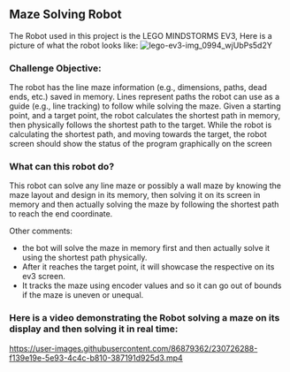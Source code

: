 ## Maze Solving Robot

The Robot used in this project is the LEGO MINDSTORMS EV3, Here is a picture of what the robot looks like:
![lego-ev3-img_0994_wjUbPs5d2Y](https://user-images.githubusercontent.com/86879362/212527739-8380c3ea-7086-47e0-a744-e7f21ab84361.jpg)

### Challenge Objective:
The robot has the line maze information (e.g., dimensions, paths, dead ends, etc.) saved in 
memory. Lines represent paths the robot can use as a guide (e.g., line tracking) to follow while 
solving the maze. Given a starting point, and a target point, the robot calculates the shortest path 
in memory, then physically follows the shortest path to the target. While the robot is calculating 
the shortest path, and moving towards the target, the robot screen should show the status of the 
program graphically on the screen


### What can this robot do?

This robot can solve any line maze or possibly a wall maze by knowing the maze layout and design in its memory, then solving it on its screen in memory and then actually solving the maze by following the shortest path to reach the end coordinate. 


Other comments:

- the bot will solve the maze in memory first and then actually solve it using the shortest path physically.
- After it reaches the target point, it will showcase the respective on its ev3 screen.
- It tracks the maze using encoder values and so it can go out of bounds if the maze is uneven or unequal.

### Here is a video demonstrating the Robot solving a maze on its display and then solving it in real time:
https://user-images.githubusercontent.com/86879362/230726288-f139e19e-5e93-4c4c-b810-387191d925d3.mp4



